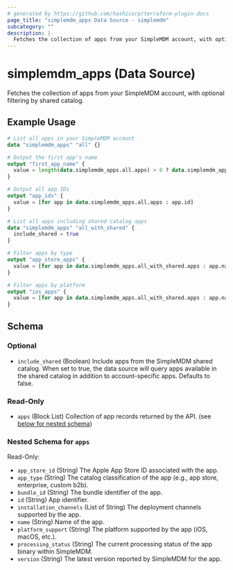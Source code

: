 ```yaml
---
# generated by https://github.com/hashicorp/terraform-plugin-docs
page_title: "simplemdm_apps Data Source - simplemdm"
subcategory: ""
description: |-
  Fetches the collection of apps from your SimpleMDM account, with optional filtering by shared catalog.
---
```


# simplemdm_apps (Data Source)

Fetches the collection of apps from your SimpleMDM account, with optional filtering by shared catalog.

## Example Usage

```terraform
# List all apps in your SimpleMDM account
data "simplemdm_apps" "all" {}

# Output the first app's name
output "first_app_name" {
  value = length(data.simplemdm_apps.all.apps) > 0 ? data.simplemdm_apps.all.apps[0].name : "No apps found"
}

# Output all app IDs
output "app_ids" {
  value = [for app in data.simplemdm_apps.all.apps : app.id]
}
```

```terraform
# List all apps including shared catalog apps
data "simplemdm_apps" "all_with_shared" {
  include_shared = true
}

# Filter apps by type
output "app_store_apps" {
  value = [for app in data.simplemdm_apps.all_with_shared.apps : app.name if app.app_type == "app store"]
}

# Filter apps by platform
output "ios_apps" {
  value = [for app in data.simplemdm_apps.all_with_shared.apps : app.name if app.platform_support == "iOS"]
}
```

<!-- schema generated by tfplugindocs -->
## Schema

### Optional

- `include_shared` (Boolean) Include apps from the SimpleMDM shared catalog. When set to true, the data source will query apps available in the shared catalog in addition to account-specific apps. Defaults to false.

### Read-Only

- `apps` (Block List) Collection of app records returned by the API. (see [below for nested schema](#nestedblock--apps))

<a id="nestedblock--apps"></a>
### Nested Schema for `apps`

Read-Only:

- `app_store_id` (String) The Apple App Store ID associated with the app.
- `app_type` (String) The catalog classification of the app (e.g., app store, enterprise, custom b2b).
- `bundle_id` (String) The bundle identifier of the app.
- `id` (String) App identifier.
- `installation_channels` (List of String) The deployment channels supported by the app.
- `name` (String) Name of the app.
- `platform_support` (String) The platform supported by the app (iOS, macOS, etc.).
- `processing_status` (String) The current processing status of the app binary within SimpleMDM.
- `version` (String) The latest version reported by SimpleMDM for the app.